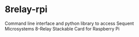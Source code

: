 # 8relay-rpi
Command line interface and python library to access Sequent Microsystems 8-Relay Stackable Card for Raspberry Pi
